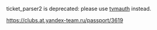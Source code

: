 ticket_parser2 is deprecated: please use [tvmauth](https://a.yandex-team.ru/arc/trunk/arcadia/library/python/tvmauth) instead.

https://clubs.at.yandex-team.ru/passport/3619
